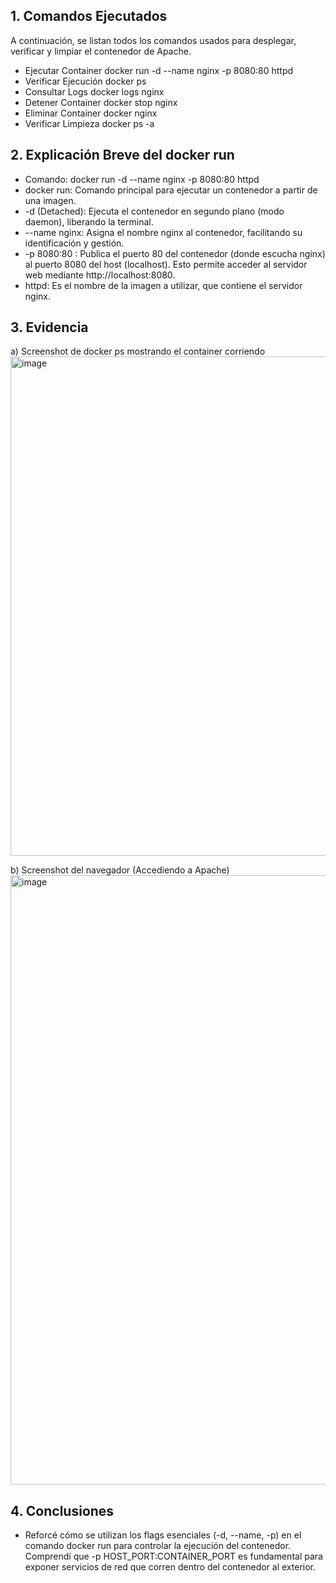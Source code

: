 ## 1. Comandos Ejecutados
A continuación, se listan todos los comandos usados para desplegar, verificar y limpiar el contenedor de Apache.

- Ejecutar Container	docker run -d --name nginx -p 8080:80 httpd
- Verificar Ejecución	docker ps
- Consultar Logs	docker logs nginx
- Detener Container	docker stop nginx
- Eliminar Container	docker nginx
- Verificar Limpieza	docker ps -a

## 2. Explicación Breve del docker run
- Comando: docker run -d --name nginx -p 8080:80 httpd
-	docker run: Comando principal para ejecutar un contenedor a partir de una imagen.
-	-d (Detached): Ejecuta el contenedor en segundo plano (modo daemon), liberando la terminal.
-	--name nginx: Asigna el nombre nginx al contenedor, facilitando su identificación y gestión.
-	-p 8080:80 : Publica el puerto 80 del contenedor (donde escucha nginx) al puerto 8080 del host (localhost). Esto permite acceder al servidor web mediante http://localhost:8080.
-	httpd: Es el nombre de la imagen a utilizar, que contiene el servidor nginx.
## 3. Evidencia
a) Screenshot de docker ps mostrando el container corriendo
<img width="1473" height="799" alt="image" src="https://github.com/user-attachments/assets/c09029f3-81e7-4212-a38e-ed62bf376bfa" />

b) Screenshot del navegador (Accediendo a Apache)
<img width="1790" height="975" alt="image" src="https://github.com/user-attachments/assets/249125c8-a675-4447-b730-0b40817c08eb" />
## 4. Conclusiones
- Reforcé cómo se utilizan los flags esenciales (-d, --name, -p) en el comando docker run para controlar la ejecución del contenedor. Comprendí que -p HOST_PORT:CONTAINER_PORT es fundamental para exponer servicios de red que corren dentro del contenedor al exterior.






